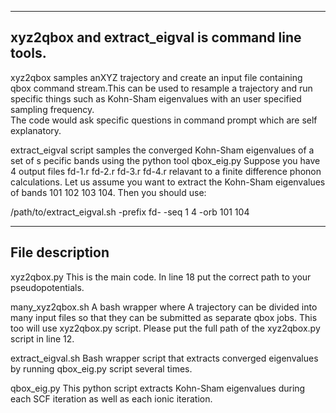 -----------------------------------------------------------------------------------------------------------------
xyz2qbox and extract_eigval is command line tools. 
-----------------------------------------------------------------------------------------------------------------


xyz2qbox samples anXYZ trajectory and create an input file containing qbox 
command stream.This can be used to resample a trajectory and run specific 
things such as Kohn-Sham eigenvalues with an user specified sampling frequency.  
The code would ask specific questions in command prompt which are self 
explanatory.

extract_eigval script samples the converged Kohn-Sham eigenvalues of a set of s
pecific bands using the python tool qbox_eig.py
Suppose you have 4 output files fd-1.r fd-2.r fd-3.r fd-4.r relavant to a finite
difference phonon calculations. Let us assume you want to extract the Kohn-Sham
eigenvalues of bands 101 102 103 104. Then you should use:

/path/to/extract_eigval.sh -prefix fd- -seq 1 4 -orb 101 104 

-----------------------------------------------------------------------------------------------------------------
File                     description
-----------------------------------------------------------------------------------------------------------------
xyz2qbox.py        This is the main code. In line 18 put the correct 
		   path to your pseudopotentials.

many_xyz2qbox.sh   A bash wrapper where A trajectory can be divided into many 
	           input files so that they can be submitted as separate qbox 
                   jobs. This too will use xyz2qbox.py script. 
                   Please put the full path of the xyz2qbox.py script 
                   in line 12.

extract_eigval.sh  Bash wrapper script that extracts converged eigenvalues 
                   by running qbox_eig.py script several times.
	           
qbox_eig.py        This python script extracts Kohn-Sham eigenvalues during
		   each SCF iteration as well as each ionic iteration.
